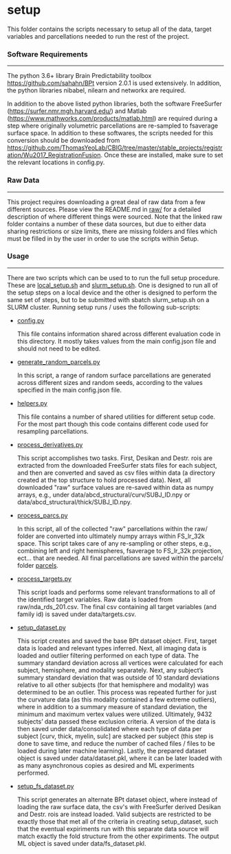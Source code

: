 # setup

This folder contains the scripts necessary to setup all of the data, target variables and parcellations needed to run the rest of the project.


### Software Requirements

--------------------------

The python 3.6+ library Brain Predictability toolbox https://github.com/sahahn/BPt version 2.0.1 is used extensively. In addition, the python libraries nibabel, nilearn and networkx are required.

In addition to the above listed python libraries, both the software FreeSurfer (https://surfer.nmr.mgh.harvard.edu/) and Matlab (https://www.mathworks.com/products/matlab.html) are required during a step where originally volumetric parcellations are re-sampled to fsaverage surface space. In addition to these softwares, the scripts needed for this conversion should be downloaded from https://github.com/ThomasYeoLab/CBIG/tree/master/stable_projects/registration/Wu2017_RegistrationFusion. Once these are installed, make sure to set the relevant locations in config.py.


### Raw Data
-------------------------
This project requires downloading a great deal of raw data from a few different sources. Please view the README.md in [raw/](https://github.com/sahahn/parc_scaling/tree/main/raw) for a detailed description of where different things were sourced. Note that the linked raw folder contains a number of these data sources, but due to either data sharing restrictions or size limits, there are missing folders and files which must be filled in by the user in order to use the scripts within Setup.


### Usage
--------------------------

There are two scripts which can be used to to run the full setup procedure. These are [local_setup.sh](local_setup.sh) and [slurm_setup.sh](slurm_setup.sh). One is designed to run all of the setup steps on a local device and the other is designed to perform the same set of steps, but to be submitted with sbatch slurm_setup.sh on a SLURM cluster. 
Running setup runs / uses the following sub-scripts:

- [config.py](config.py)

    This file contains information shared across different evaluation code in this directory. It mostly takes values from the main config.json file and should not need to be edited.

- [generate_random_parcels.py](generate_random_parcels.py)
  
    In this script, a range of random surface parcellations are generated across different sizes and random seeds, according to the values specified in the main config.json file.

- [helpers.py](helpers.py)

    This file contains a number of shared utilities for different setup code. For the most part though this code contains different code used for resampling parcellations.

- [process_derivatives.py](process_derivatives.py)
  
    This script accomplishes two tasks. First, Desikan and Destr. rois are extracted from the downloaded FreeSurfer stats files for each subject, and then are converted and saved as csv files within data (a directory created at the top structure to hold processed data). Next, all downloaded "raw" surface values are re-saved within data as numpy arrays, e.g., under data/abcd_structural/curv/SUBJ_ID.npy or data/abcd_structural/thick/SUBJ_ID.npy.

- [process_parcs.py](process_parcs.py)
  
    In this script, all of the collected "raw" parcellations within the raw/ folder are converted into ultimately numpy arrays within FS_lr_32k space. This script takes care of any re-sampling or other steps, e.g., combining left and right hemispheres, fsaverage to FS_lr_32k projection, ect... that are needed. All final parcellations are saved within the parcels/ folder [parcels](https://github.com/sahahn/parc_scaling/tree/main/parcels).

- [process_targets.py](process_targets.py)

    This script loads and performs some relevant transformations to all of the identified target variables. Raw data is loaded from raw/nda_rds_201.csv. The final csv containing all target variables (and family id) is saved under data/targets.csv. 

- [setup_dataset.py](setup_dataset.py)

    This script creates and saved the base BPt dataset object. First, target data is loaded and relevant types inferred. Next, all imaging data is loaded and outlier filtering performed on each type of data. The summary standard deviation across all vertices were calculated for each subject, hemisphere, and modality separately. Next, any subject’s summary standard deviation that was outside of 10 standard deviations relative to all other subjects (for that hemisphere and modality) was determined to be an outlier. This process was repeated further for just the curvature data (as this modality contained a few extreme outliers), where in addition to a summary measure of standard deviation, the minimum and maximum vertex values were utilized. Ultimately, 9432 subjects’ data passed these exclusion criteria.  A version of the data is then saved under data/consolidated where each type of data per subject [curv, thick, myelin, sulc] are stacked per subject (this step is done to save time, and reduce the number of cached files / files to be loaded during later machine learning). Lastly, the prepared dataset object is saved under data/dataset.pkl, where it can be later loaded with as many asynchronous copies as desired and ML experiments performed.

- [setup_fs_dataset.py](setup_fs_dataset.py)

    This script generates an alternate BPt dataset object, where instead of loading the raw surface data, the csv's with FreeSurfer derived Desikan and Destr. rois are instead loaded. Valid subjects are restricted to be exactly those that met all of the criteria in creating setup_dataset, such that the eventual expiriments run with this separate data source will match exactly the fold structure from the other expiriments. The output ML object is saved under data/fs_dataset.pkl.

